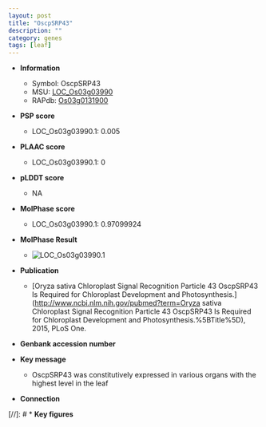 ```yaml
---
layout: post
title: "OscpSRP43"
description: ""
category: genes
tags: [leaf]
---
```


* **Information**  
    + Symbol: OscpSRP43  
    + MSU: [LOC_Os03g03990](http://rice.plantbiology.msu.edu/cgi-bin/ORF_infopage.cgi?orf=LOC_Os03g03990)  
    + RAPdb: [Os03g0131900](http://rapdb.dna.affrc.go.jp/viewer/gbrowse_details/irgsp1?name=Os03g0131900)  

* **PSP score**  
    + LOC_Os03g03990.1: 0.005 

* **PLAAC score**  
    + LOC_Os03g03990.1: 0 

* **pLDDT score**
    + NA


* **MolPhase score**
    + LOC_Os03g03990.1: 0.97099924

* **MolPhase Result**
    + ![LOC_Os03g03990.1](https://304243504.github.io/Pictures/LOC_Os03g/LOC_Os03g03990.1.png)

* **Publication**  
    + [Oryza sativa Chloroplast Signal Recognition Particle 43 OscpSRP43 Is Required for Chloroplast Development and Photosynthesis.](http://www.ncbi.nlm.nih.gov/pubmed?term=Oryza sativa Chloroplast Signal Recognition Particle 43 OscpSRP43 Is Required for Chloroplast Development and Photosynthesis.%5BTitle%5D), 2015, PLoS One.

* **Genbank accession number**  

* **Key message**  
    + OscpSRP43 was constitutively expressed in various organs with the highest level in the leaf

* **Connection**  

[//]: # * **Key figures**  


